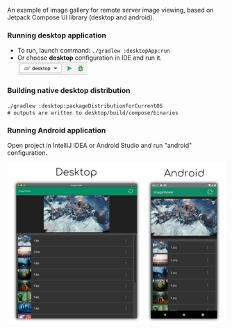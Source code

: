 An example of image gallery for remote server image viewing, based on Jetpack Compose UI library (desktop and android).

### Running desktop application

* To run, launch command: `./gradlew :desktopApp:run`
* Or choose **desktop** configuration in IDE and run it.  
  ![desktop-run-configuration.png](screenshots/desktop-run-configuration.png)

### Building native desktop distribution

```
./gradlew :desktop:packageDistributionForCurrentOS
# outputs are written to desktop/build/compose/binaries
```

### Running Android application

Open project in IntelliJ IDEA or Android Studio and run "android" configuration.

![Desktop](screenshots/imageviewer.png)
